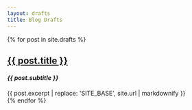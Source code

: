 ```yaml
---
layout: drafts
title: Blog Drafts
---
```


{% for post in site.drafts %}
<article class="preview">
  <h2>
    <a href="{{ site.base }}{{ post.url }}">{{ post.title }}</a>
  </h2>
  <h4 style="font-style: italic">
    {{ post.subtitle }}
  </h4>
  <div class="excerpt">
    {{ post.excerpt | replace: 'SITE_BASE', site.url | markdownify }}
  </div>
</article>
{% endfor %}